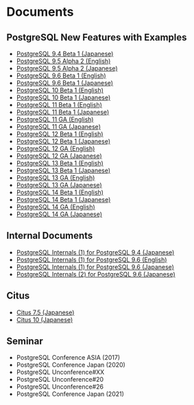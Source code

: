 # Documents

## PostgreSQL New Features with Examples
- [PostgreSQL 9.4 Beta 1 (Japanese)](postgresql94_beta1_new_features_ja_20140702-1.pdf)
- [PostgreSQL 9.5 Alpha 2 (English)](postgresql95_alpha2_new_feature_en_20150807-1.pdf)
- [PostgreSQL 9.5 Alpha 2 (Japanese)](postgresql95_alpha2_new_features_ja_20150807-1.pdf)
- [PostgreSQL 9.6 Beta 1 (English)](postgresql96_beta1_new_features_en_20160606-1.pdf)
- [PostgreSQL 9.6 Beta 1 (Japanese)](postgresql96_beta1_new_features_ja_20160530-1.pdf)
- [PostgreSQL 10 Beta 1 (English)](postgresql10_beta1_new_features_en_20170522-1.pdf)
- [PostgreSQL 10 Beta 1 (Japanese)](postgresql10_beta1_new_features_ja_20170522-1.pdf)
- [PostgreSQL 11 Beta 1 (English)](postgresql11_beta1_new_features_en_20180525-1.pdf)
- [PostgreSQL 11 Beta 1 (Japanese)](postgresql11_beta1_new_features_ja_20180525-1.pdf)
- [PostgreSQL 11 GA (English)](postgresql11_ga_new_features_en_20181022-1.pdf)
- [PostgreSQL 11 GA (Japanese)](postgresql11_ga_new_features_ja_20181022-1.pdf)
- [PostgreSQL 12 Beta 1 (English)](postgresql12_beta1_new_features_en_20190524-1.pdf)
- [PostgreSQL 12 Beta 1 (Japanese)](postgresql12_beta1_new_features_ja_20190524-1.pdf)
- [PostgreSQL 12 GA (English)](postgresql12_ga_new_features_en_20191011-1.pdf)
- [PostgreSQL 12 GA (Japanese)](postgresql12_ga_new_features_ja_20191011-1.pdf)
- [PostgreSQL 13 Beta 1 (English)](postgresql13_beta1_new_features_en_20200527-1.pdf)
- [PostgreSQL 13 Beta 1 (Japanese)](postgresql13_beta1_new_features_ja_20200527-1.pdf)
- [PostgreSQL 13 GA (English)](postgresql13_ga_new_features_en_20200927-1.pdf)
- [PostgreSQL 13 GA (Japanese)](postgresql13_ga_new_features_ja_20200927-1.pdf)
- [PostgreSQL 14 Beta 1 (English)](postgresql14_beta1_new_features_en_20210521-1.pdf)
- [PostgreSQL 14 Beta 1 (Japanese)](postgresql14_beta1_new_features_ja_20210521-1.pdf)
- [PostgreSQL 14 GA (English)](postgresql14_ga_new_features_en_20211001-1.pdf)
- [PostgreSQL 14 GA (Japanese)](postgresql14_ga_new_features_ja_20211001-1.pdf)

## Internal Documents
- [PostgreSQL Internals (1) for PostgreSQL 9.4 (Japanese)](postgresql94_internals_1_ja_20150316-1.pdf)
- [PostgreSQL Internals (1) for PostgreSQL 9.6 (English)](postgresql96_internals_1_en_20170211-1.pdf)
- [PostgreSQL Internals (1) for PostgreSQL 9.6 (Japanese)](postgresql96_internals_1_ja_20170211-1.pdf)
- [PostgreSQL Internals (2) for PostgreSQL 9.6 (Japanese)](postgresql96_internals_2_ja_20150316-1.pdf)

## Citus
- [Citus 7.5 (Japanese)](citus_7_20180702-1.pdf)
- [Citus 10 (Japanese)](citus_10_20210907-1.pdf)

## Seminar
- PostgreSQL Conference ASIA (2017)
- PostgreSQL Conference Japan (2020)
- PostgreSQL Unconference#XX
- PostgreSQL Unconference#20
- PostgreSQL Unconference#26
- PostgreSQL Conference Japan (2021)
